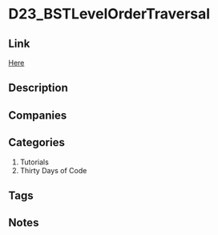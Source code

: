 # D23_BSTLevelOrderTraversal

## Link

[Here](https://www.hackerrank.com/challenges/30-binary-trees)

## Description

## Companies

## Categories

1. Tutorials
1. Thirty Days of Code

## Tags

## Notes